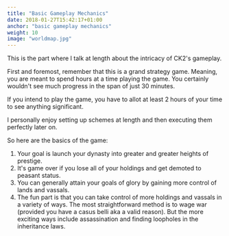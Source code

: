 ```yaml
---
title: "Basic Gameplay Mechanics"
date: 2018-01-27T15:42:17+01:00
anchor: "basic gameplay mechanics"
weight: 10
image: "worldmap.jpg"
---
```


This is the part where I talk at length about the intricacy of CK2's gameplay.

First and foremost, remember that this is a grand strategy game. Meaning, you are meant to spend hours at a time playing the game. You certainly wouldn't see much progress in the span of just 30 minutes.

If you intend to play the game, you have to allot at least 2 hours of your time to see anything significant.

I personally enjoy setting up schemes at length and then executing them perfectly later on. 

So here are the basics of the game:

1. Your goal is launch your dynasty into greater and greater heights of prestige.
2. It's game over if you lose all of your holdings and get demoted to peasant status.
3. You can generally attain your goals of glory by gaining more control of lands and vassals.
4. The fun part is that you can take control of more holdings and vassals in a variety of ways. The most straightforward method is to wage war (provided you have a casus belli aka a valid reason). But the more exciting ways include assassination and finding loopholes in the inheritance laws.